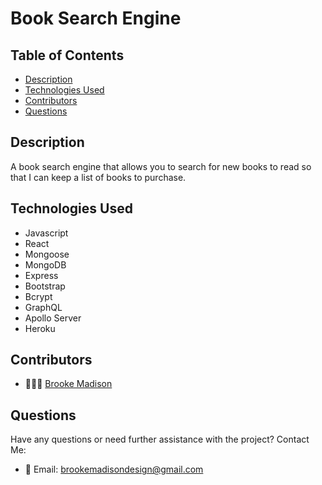 # Book Search Engine

## Table of Contents

* [Description](#description)
* [Technologies Used](#technologies-used)
* [Contributors](#contributors)
* [Questions](#questions)

## Description

A book search engine that allows you to search for new books to read so that I can 
keep a list of books to purchase.
 

## Technologies Used

* Javascript
* React
* Mongoose
* MongoDB
* Express
* Bootstrap
* Bcrypt
* GraphQL
* Apollo Server
* Heroku
  
## Contributors

* 👩🏽‍💻 [Brooke Madison](https://github.com/brookemadison)


## Questions

Have any questions or need further assistance with the project? 
Contact Me:
* 💌 Email: brookemadisondesign@gmail.com
